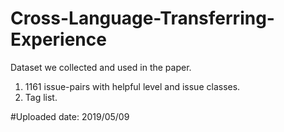 # Cross-Language-Transferring-Experience
Dataset we collected and used in the paper.
1. 1161 issue-pairs with helpful level and issue classes.
2. Tag list.

#Uploaded date: 2019/05/09
